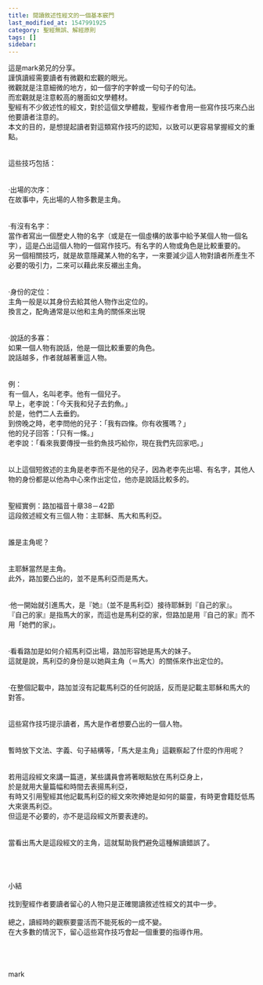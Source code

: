 ```yaml
---
title: 閱讀敘述性經文的一個基本竅門
last_modified_at: 1547991925
category: 聖經無誤、解經原則
tags: []
sidebar: 
---
```


<p>這是mark弟兄的分享。<br/><!--more-->謹慎讀經需要讀者有微觀和宏觀的眼光。<br/>微觀就是注意細微的地方，如一個字的字幹或一句句子的句法。<br/>而宏觀就是注意較高的層面如文學體材。<br/>聖經有不少敘述性的經文，對於這個文學體裁，聖經作者會用一些寫作技巧來凸出他要讀者注意的。<br/>本文的目的，是想提起讀者對這類寫作技巧的認知，以致可以更容易掌握經文的重點。<br/><br/><br/>這些技巧包括：<br/> <br/><br/>‧出場的次序：<br/>在故事中，先出場的人物多數是主角。<br/><br/> <br/>‧有沒有名字：<br/>當作者寫出一個歷史人物的名字（或是在一個虛構的故事中給予某個人物一個名字），這是凸出這個人物的一個寫作技巧。有名字的人物或角色是比較重要的。<br/>另一個相關技巧，就是故意隱藏某人物的名字，一來要減少這人物對讀者所產生不必要的吸引力，二來可以藉此來反襯出主角。<br/> <br/><br/>‧身份的定位：<br/>主角一般是以其身份去給其他人物作出定位的。<br/>換言之，配角通常是以他和主角的關係來出現<br/> <br/><br/>‧說話的多寡：<br/>如果一個人物有說話，他是一個比較重要的角色。<br/>說話越多，作者就越著重這人物。<br/> <br/><br/>例： <br/>有一個人，名叫老李。他有一個兒子。<br/>早上，老李說：「今天我和兒子去釣魚。」<br/>於是，他們二人去垂釣。<br/>到傍晚之時，老李問他的兒子：「我有四條。你有收獲嗎？」<br/>他的兒子回答：「只有一條。」<br/>老李說：「看來我要傳授一些釣魚技巧給你，現在我們先回家吧。」<br/> <br/><br/>以上這個短敘述的主角是老李而不是他的兒子，因為老李先出場、有名字，其他人物的身份都是以他為中心來作出定位，他亦是說話比較多的。<br/> <br/><br/>聖經實例：路加福音十章38－42節 <br/>這段敘述經文有三個人物：主耶穌、馬大和馬利亞。<br/><br/><br/>誰是主角呢？<br/><br/><br/>主耶穌當然是主角。<br/>此外，路加要凸出的，並不是馬利亞而是馬大。<br/><br/> <br/>‧他一開始就引進馬大，是『她』（並不是馬利亞）接待耶穌到『自己的家』。<br/>『自己的家』是指馬大的家，而這也是馬利亞的家，但路加是用『自己的家』而不用「她們的家」。<br/> <br/><br/>‧看看路加是如何介紹馬利亞出場，路加形容她是馬大的妹子。<br/>這就是說，馬利亞的身份是以她與主角（＝馬大）的關係來作出定位的。<br/><br/> <br/>‧在整個記載中，路加並沒有記載馬利亞的任何說話，反而是記載主耶穌和馬大的對答。<br/> <br/><br/>這些寫作技巧提示讀者，馬大是作者想要凸出的一個人物。<br/> <br/><br/>暫時放下文法、字義、句子結構等，「馬大是主角」這觀察起了什麼的作用呢？<br/> <br/><br/>若用這段經文來講一篇道，某些講員會將著眼點放在馬利亞身上，<br/>於是就用大量篇幅和時間去表揚馬利亞，<br/>有時又引用聖經其他記載馬利亞的經文來吹捧她是如何的屬靈，有時更會籍貶低馬大來褒馬利亞。<br/>但這是不必要的，亦不是這段經文所要表達的。<br/> <br/><br/>當看出馬大是這段經文的主角，這就幫助我們避免這種解讀錯誤了。<br/> <br/><br/><br/><br/>小結<br/> <br/>找到聖經作者要讀者留心的人物只是正確閱讀敘述性經文的其中一步。<br/><br/>總之，讀經時的觀察要靈活而不能死板的一成不變。<br/>在大多數的情況下，留心這些寫作技巧會起一個重要的指導作用。<br/> <br/><br/><br/><br/>mark<br/><br/><br/><br/><br/><br/></p>